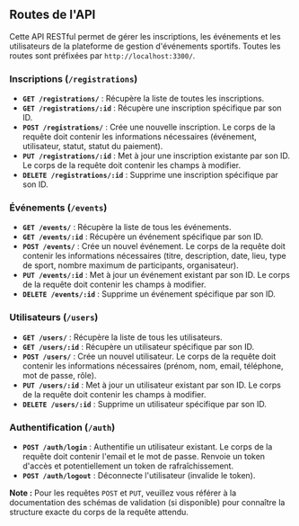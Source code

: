## Routes de l'API

Cette API RESTful permet de gérer les inscriptions, les événements et les utilisateurs de la plateforme de gestion d'événements sportifs. Toutes les routes sont préfixées par `http://localhost:3300/`.

### Inscriptions (`/registrations`)

* **`GET /registrations/`** : Récupère la liste de toutes les inscriptions.
* **`GET /registrations/:id`** : Récupère une inscription spécifique par son ID.
* **`POST /registrations/`** : Crée une nouvelle inscription. Le corps de la requête doit contenir les informations nécessaires (événement, utilisateur, statut, statut du paiement).
* **`PUT /registrations/:id`** : Met à jour une inscription existante par son ID. Le corps de la requête doit contenir les champs à modifier.
* **`DELETE /registrations/:id`** : Supprime une inscription spécifique par son ID.

### Événements (`/events`)

* **`GET /events/`** : Récupère la liste de tous les événements.
* **`GET /events/:id`** : Récupère un événement spécifique par son ID.
* **`POST /events/`** : Crée un nouvel événement. Le corps de la requête doit contenir les informations nécessaires (titre, description, date, lieu, type de sport, nombre maximum de participants, organisateur).
* **`PUT /events/:id`** : Met à jour un événement existant par son ID. Le corps de la requête doit contenir les champs à modifier.
* **`DELETE /events/:id`** : Supprime un événement spécifique par son ID.

### Utilisateurs (`/users`)

* **`GET /users/`** : Récupère la liste de tous les utilisateurs.
* **`GET /users/:id`** : Récupère un utilisateur spécifique par son ID.
* **`POST /users/`** : Crée un nouvel utilisateur. Le corps de la requête doit contenir les informations nécessaires (prénom, nom, email, téléphone, mot de passe, rôle).
* **`PUT /users/:id`** : Met à jour un utilisateur existant par son ID. Le corps de la requête doit contenir les champs à modifier.
* **`DELETE /users/:id`** : Supprime un utilisateur spécifique par son ID.

### Authentification (`/auth`)

* **`POST /auth/login`** : Authentifie un utilisateur existant. Le corps de la requête doit contenir l'email et le mot de passe. Renvoie un token d'accès et potentiellement un token de rafraîchissement.
* **`POST /auth/logout`** : Déconnecte l'utilisateur (invalide le token).

**Note :** Pour les requêtes `POST` et `PUT`, veuillez vous référer à la documentation des schémas de validation (si disponible) pour connaître la structure exacte du corps de la requête attendu.